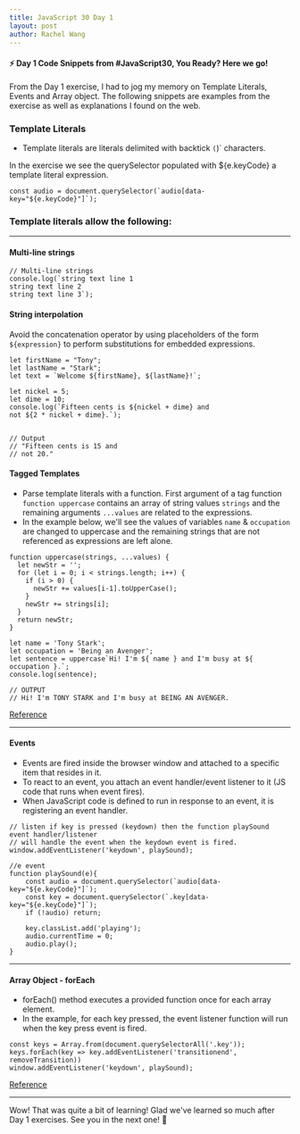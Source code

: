 ```yaml
---
title: JavaScript 30 Day 1
layout: post
author: Rachel Wang
---
```


#### ⚡ Day 1 Code Snippets from #JavaScript30, You Ready? Here we go!

From the Day 1 exercise, I had to jog my memory on Template Literals, Events and Array object. The following snippets are examples from the exercise as well as explanations I found on the web.

### Template Literals

- Template literals are literals delimited with backtick `(`)` characters. 

In the exercise we see the querySelector populated with ${e.keyCode} a template literal expression.

```
const audio = document.querySelector(`audio[data-key="${e.keyCode}"]`);
```

### Template literals allow the following:
---

#### Multi-line strings

```
// Multi-line strings 
console.log(`string text line 1
string text line 2
string text line 3`);
```

#### String interpolation 

Avoid the concatenation operator by using placeholders of the form `${expression}` to perform substitutions for embedded expressions.

```
let firstName = "Tony";
let lastName = "Stark";
let text = `Welcome ${firstName}, ${lastName}!`; 

let nickel = 5;
let dime = 10;
console.log(`Fifteen cents is ${nickel + dime} and
not ${2 * nickel + dime}.`);


// Output
// "Fifteen cents is 15 and
// not 20."

```

#### Tagged Templates 

- Parse template literals with a function. First argument of a tag function `function uppercase` contains an array of string values `strings` and the remaining arguments `...values` are related to the expressions. 
- In the example below, we'll see the values of variables `name` & `occupation` are changed to uppercase and the remaining strings that are not referenced as expressions are left alone.

```
function uppercase(strings, ...values) {
  let newStr = '';
  for (let i = 0; i < strings.length; i++) {
    if (i > 0) {
      newStr += values[i-1].toUpperCase();
    }
    newStr += strings[i];
  }
  return newStr;
}

let name = 'Tony Stark';
let occupation = 'Being an Avenger';
let sentence = uppercase`Hi! I'm ${ name } and I'm busy at ${ occupation }.`;
console.log(sentence);

// OUTPUT 
// Hi! I'm TONY STARK and I'm busy at BEING AN AVENGER.

```

[Reference](https://developer.mozilla.org/en-US/docs/Web/JavaScript/Reference/Template_literals)

---

#### Events 

- Events are fired inside the browser window and attached to a specific item that resides in it. 
- To react to an event, you attach an event handler/event listener to it (JS code that runs when event fires).
- When JavaScript code is defined to run in response to an event, it is registering an event handler.

```
// listen if key is pressed (keydown) then the function playSound event handler/listener 
// will handle the event when the keydown event is fired.
window.addEventListener('keydown', playSound);

//e event 
function playSound(e){
    const audio = document.querySelector(`audio[data-key="${e.keyCode}"]`);
    const key = document.querySelector(`.key[data-key="${e.keyCode}"]`);
    if (!audio) return;
    
    key.classList.add('playing');
    audio.currentTime = 0;
    audio.play();
}
```

---

#### Array Object - forEach

- forEach() method executes a provided function once for each array element.
- In the example, for each key pressed, the event listener function will run when the key press event is fired.

```
const keys = Array.from(document.querySelectorAll('.key'));
keys.forEach(key => key.addEventListener('transitionend', removeTransition))
window.addEventListener('keydown', playSound);
```
[Reference](https://developer.mozilla.org/en-US/docs/Web/JavaScript/Reference/Global_Objects/Array)

---

Wow! That was quite a bit of learning! Glad we've learned so much after Day 1 exercises. See you in the next one! 🎉